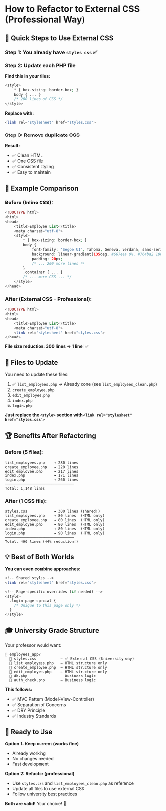 # How to Refactor to External CSS (Professional Way)

## 🔄 Quick Steps to Use External CSS

### Step 1: You already have `styles.css` ✅

### Step 2: Update each PHP file

**Find this in your files:**
```php
<style>
    * { box-sizing: border-box; }
    body { ... }
    /* 200 lines of CSS */
</style>
```

**Replace with:**
```php
<link rel="stylesheet" href="styles.css">
```

### Step 3: Remove duplicate CSS

**Result:**
- ✅ Clean HTML
- ✅ One CSS file
- ✅ Consistent styling
- ✅ Easy to maintain

## 📝 Example Comparison

### Before (Inline CSS):
```php
<!DOCTYPE html>
<html>
<head>
    <title>Employee List</title>
    <meta charset="utf-8">
    <style>
        * { box-sizing: border-box; }
        body {
            font-family: 'Segoe UI', Tahoma, Geneva, Verdana, sans-serif;
            background: linear-gradient(135deg, #667eea 0%, #764ba2 100%);
            padding: 20px;
            /* ... 200 more lines */
        }
        .container { ... }
        /* ... more CSS ... */
    </style>
</head>
```

### After (External CSS - Professional):
```php
<!DOCTYPE html>
<html>
<head>
    <title>Employee List</title>
    <meta charset="utf-8">
    <link rel="stylesheet" href="styles.css">
</head>
```

**File size reduction: 300 lines → 1 line!** ✅

## 🎯 Files to Update

You need to update these files:
1. ✅ `list_employees.php` → Already done (see `list_employees_clean.php`)
2. `create_employee.php`
3. `edit_employee.php`
4. `index.php`
5. `login.php`

**Just replace the `<style>` section with `<link rel="stylesheet" href="styles.css">`**

## 🏆 Benefits After Refactoring

### Before (5 files):
```
list_employees.php    → 280 lines
create_employee.php   → 220 lines
edit_employee.php     → 217 lines
index.php             → 171 lines
login.php             → 260 lines
───────────────────────────────
Total: 1,148 lines
```

### After (1 CSS file):
```
styles.css            → 300 lines (shared!)
list_employees.php    → 80 lines  (HTML only)
create_employee.php   → 80 lines  (HTML only)
edit_employee.php     → 80 lines  (HTML only)
index.php             → 80 lines  (HTML only)
login.php             → 90 lines  (HTML only)
───────────────────────────────
Total: 490 lines (44% reduction!)
```

## 💡 Best of Both Worlds

**You can even combine approaches:**

```php
<!-- Shared styles -->
<link rel="stylesheet" href="styles.css">

<!-- Page-specific overrides (if needed) -->
<style>
  .login-page-special {
    /* Unique to this page only */
  }
</style>
```

## 🎓 University Grade Structure

Your professor would want:

```
📁 employees_app/
  📄 styles.css           ← ✅ External CSS (University way)
  📄 list_employees.php   ← HTML structure only
  📄 create_employee.php  ← HTML structure only
  📄 edit_employee.php    ← HTML structure only
  📄 db.php               ← Business logic
  📄 auth_check.php       ← Business logic
```

**This follows:**
- ✅ MVC Pattern (Model-View-Controller)
- ✅ Separation of Concerns
- ✅ DRY Principle
- ✅ Industry Standards

## 🚀 Ready to Use

**Option 1: Keep current (works fine)**
- Already working
- No changes needed
- Fast development

**Option 2: Refactor (professional)**
- Use `styles.css` and `list_employees_clean.php` as reference
- Update all files to use external CSS
- Follow university best practices

**Both are valid!** Your choice! 🎉

